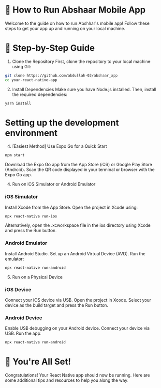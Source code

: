 # 📱 How to Run Abshaar Mobile App

Welcome to the guide on how to run Abshhar's mobile app! Follow these steps to get your app up and running on your local machine.

# 🚀 Step-by-Step Guide

1. Clone the Repository
   First, clone the repository to your local machine using Git:

```sh
git clone https://github.com/abdullah-03/abshaar_app
cd your-react-native-app
```

2. Install Dependencies
   Make sure you have Node.js installed. Then, install the required dependencies:

```sh
yarn install
```

# Setting up the development environment

4. [Easiest Method] Use Expo Go for a Quick Start

```sh
npm start
```

Download the Expo Go app from the App Store (iOS) or Google Play Store (Android).
Scan the QR code displayed in your terminal or browser with the Expo Go app.

4. Run on iOS Simulator or Android Emulator

### iOS Simulator

Install Xcode from the App Store.
Open the project in Xcode using:

```sh
npx react-native run-ios
```

Alternatively, open the .xcworkspace file in the ios directory using Xcode and press the Run button.

### Android Emulator

Install Android Studio.
Set up an Android Virtual Device (AVD).
Run the emulator:

```sh
npx react-native run-android
```

5. Run on a Physical Device

### iOS Device

Connect your iOS device via USB.
Open the project in Xcode.
Select your device as the build target and press the Run button.

### Android Device

Enable USB debugging on your Android device.
Connect your device via USB.
Run the app:

```sh
npx react-native run-android
```

# 🎉 You're All Set!

Congratulations! Your React Native app should now be running. Here are some additional tips and resources to help you along the way:

